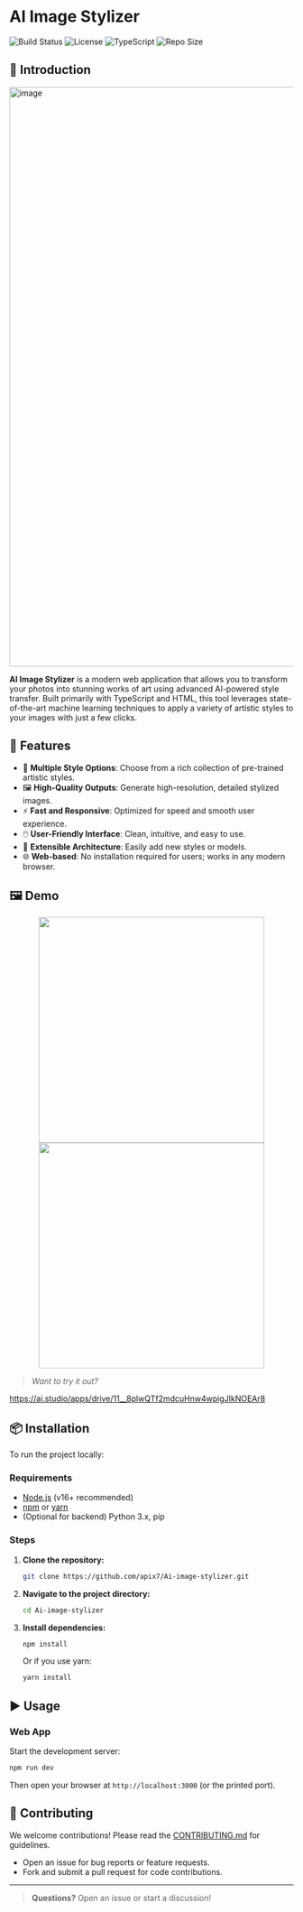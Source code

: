 # AI Image Stylizer

![Build Status](https://img.shields.io/badge/build-passing-brightgreen)
![License](https://img.shields.io/badge/license-MIT-blue)
![TypeScript](https://img.shields.io/badge/language-TypeScript-blue)
![Repo Size](https://img.shields.io/github/repo-size/apix7/Ai-image-stylizer)

## 🌟 Introduction

<img width="1915" height="1027" alt="image" src="https://github.com/user-attachments/assets/da51830a-7ec2-47e8-a307-c6e25d41fc4f" />

**AI Image Stylizer** is a modern web application that allows you to transform your photos into stunning works of art using advanced AI-powered style transfer. Built primarily with TypeScript and HTML, this tool leverages state-of-the-art machine learning techniques to apply a variety of artistic styles to your images with just a few clicks.

## 🚀 Features

- 🎨 **Multiple Style Options**: Choose from a rich collection of pre-trained artistic styles.
- 🖼️ **High-Quality Outputs**: Generate high-resolution, detailed stylized images.
- ⚡ **Fast and Responsive**: Optimized for speed and smooth user experience.
- 🖱️ **User-Friendly Interface**: Clean, intuitive, and easy to use.
- 🔌 **Extensible Architecture**: Easily add new styles or models.
- 🌐 **Web-based**: No installation required for users; works in any modern browser.

## 🖼️ Demo



<p align="center">
  <img src="docs/screenshot1.png" width="400">
  <img src="docs/screenshot2.png" width="400">
</p>

> *Want to try it out?* 

https://ai.studio/apps/drive/11__8plwQTf2mdcuHnw4wpigJIkNOEAr8       



## 📦 Installation

To run the project locally:

### Requirements

- [Node.js](https://nodejs.org/) (v16+ recommended)
- [npm](https://www.npmjs.com/) or [yarn](https://yarnpkg.com/)
- (Optional for backend) Python 3.x, pip

### Steps

1. **Clone the repository:**
    ```bash
    git clone https://github.com/apix7/Ai-image-stylizer.git
    ```
2. **Navigate to the project directory:**
    ```bash
    cd Ai-image-stylizer
    ```
3. **Install dependencies:**
    ```bash
    npm install
    ```
    Or if you use yarn:
    ```bash
    yarn install
    ```

## ▶️ Usage

### Web App

Start the development server:
```bash
npm run dev
```
Then open your browser at `http://localhost:3000` (or the printed port).


## 🤝 Contributing

We welcome contributions! Please read the [CONTRIBUTING.md](CONTRIBUTING.md) for guidelines.

- Open an issue for bug reports or feature requests.
- Fork and submit a pull request for code contributions.


---

> **Questions?** Open an issue or start a discussion!

